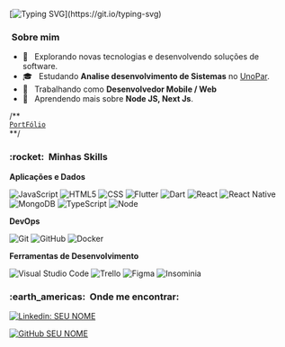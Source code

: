 

[![Typing SVG](https://readme-typing-svg.demolab.com/?lines=Hi;)](https://git.io/typing-svg)

<h3>&nbsp;Sobre mim </h3>

- 🤔 &nbsp; Explorando novas tecnologias e desenvolvendo soluções de software.
- 🎓 &nbsp; Estudando **Analise desenvolvimento de Sistemas** no <a href="https://www.unopar.com.br/cursos/">UnoPar</a>.
- 💼 &nbsp; Trabalhando como **Desenvolvedor Mobile / Web**
- 🌱 &nbsp; Aprendendo mais sobre **Node JS, Next Js**.


/**
 <code> 
  <a target='blank' href='https://portifolio-app-xi.vercel.app/'>PortFólio</a>
</code>
**/

<h3> :rocket: &nbsp;Minhas Skills </h3>

**Aplicações e Dados**

  ![JavaScript](https://img.shields.io/badge/JavaScript-F7DF1E?style=for-the-badge&logo=javascript&logoColor=black)
  ![HTML5](https://img.shields.io/badge/HTML5-E34F26?style=for-the-badge&logo=html5&logoColor=white)
  ![CSS](https://img.shields.io/badge/CSS3-1572B6?style=for-the-badge&logo=css3&logoColor=white)
  ![Flutter](https://img.shields.io/badge/Flutter-02569B?style=for-the-badge&logo=flutter&logoColor=white)
  ![Dart](https://img.shields.io/badge/Dart-0175C2?style=for-the-badge&logo=dart&logoColor=white)
  ![React](https://img.shields.io/badge/React-20232A?style=for-the-badge&logo=react&logoColor=61DAFB)
  ![React Native](https://img.shields.io/badge/React_Native-20232A?style=for-the-badge&logo=react&logoColor=61DAFB)
  ![MongoDB](https://img.shields.io/badge/MongoDB-4EA94B?style=for-the-badge&logo=mongodb&logoColor=white)
  ![TypeScript](https://img.shields.io/badge/TypeScript-007ACC?style=for-the-badge&logo=typescript&logoColor=white)
  ![Node](https://img.shields.io/badge/Node.js-43853D?style=for-the-badge&logo=node.js&logoColor=white)
  

**DevOps**

  ![Git](https://img.shields.io/badge/Git-E34F26?style=for-the-badge&logo=git&logoColor=white)
  ![GitHub](https://img.shields.io/badge/GitHub-100000?style=for-the-badge&logo=github&logoColor=white)
  ![Docker](https://img.shields.io/badge/docker-%230db7ed.svg?style=for-the-badge&logo=docker&logoColor=white)
  

**Ferramentas de Desenvolvimento**

  ![Visual Studio Code](https://img.shields.io/badge/Visual_Studio_Code-0078D4?style=for-the-badge&logo=visual%20studio%20code&logoColor=white)
  ![Trello](https://img.shields.io/badge/Trello-0052CC?style=for-the-badge&logo=trello&logoColor=white)
  ![Figma](https://img.shields.io/badge/Figma-F24E1E?style=for-the-badge&logo=figma&logoColor=white)
  ![Insominia](https://img.shields.io/badge/Insomnia-4000BF?logo=insomnia&logoColor=white&style=for-the-badge)




<h3> :earth_americas: &nbsp;Onde me encontrar: </h3> 

[![Linkedin: SEU NOME](https://img.shields.io/badge/-Matheus-blue?style=flat-square&logo=Linkedin&logoColor=white&link=LINK-DO-SEU-LINKEDIN)](https://www.linkedin.com/in/matheus-medeiros-4210871a6/)

[![GitHub SEU NOME]( https://img.shields.io/github/followers/MatheusMed?label=follow&style=social)](https://github.com/MatheusMed)
